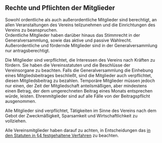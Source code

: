 ## Rechte und Pflichten der Mitglieder

Sowohl ordentliche als auch außerordentliche Mitglieder sind berechtigt, an allen Veranstaltungen des Vereins teilzunehmen und die Einrichtungen des Vereins zu beanspruchen.  
Ordentliche Mitglieder haben darüber hinaus das Stimmrecht in der Generalversammlung, sowie das aktive und passive Wahlrecht. Außerordentliche und fördernde Mitglieder sind in der Generalversammlung nur antragsberechtigt.  

Die Mitglieder sind verpflichtet, die Interessen des Vereins nach Kräften zu fördern. Sie haben die Vereinsstatuten und die Beschlüsse der Vereinsorgane zu beachten. Falls die Generalversammlung die Einhebung eines Mitgliedsbeitrages beschließt, sind die Mitglieder auch verpflichtet, diesen Mitgliedsbeitrag zu bezahlen. Temporäre Mitglieder müssen jedoch nur einen, der Zeit der Mitgliedschaft anteilsmäßigen, aber mindestens einen Betrag, der dem umgerechneten Beitrag eines Monats entsprechen würde, leisten. Ehrenmitglieder sind auf alle Fälle von der Beitragspflicht ausgenommen.

Alle Mitglieder sind verpflichtet, Tätigkeiten im Sinne des Vereins nach dem Gebot der Zweckmäßigkeit, Sparsamkeit und Wirtschaftlichkeit zu vollziehen.

Alle Vereinsmitglieder haben darauf zu achten, in Entscheidungen das [in den Statuten in §4 festgehaltene Verfahren](4-Entscheidungsverfahren.md) zu beachten.
